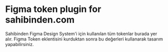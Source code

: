 # Figma token plugin for sahibinden.com

Sahibinden Figma Design System'i için kullanılan tüm tokenlar burada yer alır. Figma Token eklentisini kurduktan sonra bu değerleri kullanarak tasarım yapabilirsiniz.
